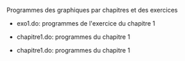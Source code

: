 Programmes des graphiques par chapitres et des exercices

- exo1.do: programmes de l'exercice du chapitre 1  

- chapitre1.do: programmes du chapitre 1
- chapitre1.do: programmes du chapitre 1

